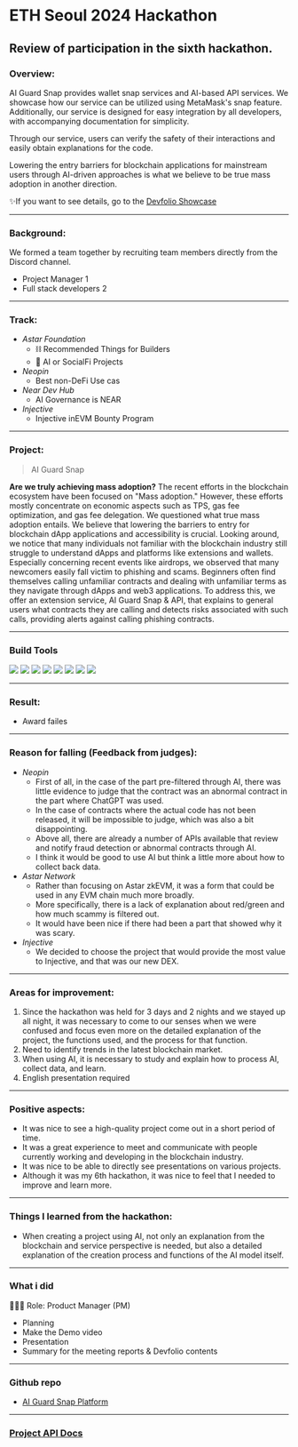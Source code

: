 # ETH Seoul 2024 Hackathon

## Review of participation in the sixth hackathon.

### Overview:
AI Guard Snap provides wallet snap services and AI-based API services.
We showcase how our service can be utilized using MetaMask's snap feature. Additionally, our service is designed for easy integration by all developers, with accompanying documentation for simplicity.

Through our service, users can verify the safety of their interactions and easily obtain explanations for the code.

Lowering the entry barriers for blockchain applications for mainstream users through AI-driven approaches is what we believe to be true mass adoption in another direction.

✨If you want to see details, go to the [Devfolio Showcase](https://devfolio.co/projects/dappassistants-9d92)

---
### Background:
We formed a team together by recruiting team members directly from the Discord channel.
- Project Manager 1
- Full stack developers 2

---
### Track:
- *Astar Foundation*
  - ⛓ Recommended Things for Builders
  - 🔐 AI or SocialFi Projects
- *Neopin* 
  - Best non-DeFi Use cas
- *Near Dev Hub* 
  - AI Governance is NEAR
- *Injective*
  - Injective inEVM Bounty Program

---
### Project:
> AI Guard Snap

**Are we truly achieving mass adoption?**
The recent efforts in the blockchain ecosystem have been focused on "Mass adoption." However, these efforts mostly concentrate on economic aspects such as TPS, gas fee optimization, and gas fee delegation.
We questioned what true mass adoption entails. We believe that lowering the barriers to entry for blockchain dApp applications and accessibility is crucial.
Looking around, we notice that many individuals not familiar with the blockchain industry still struggle to understand dApps and platforms like extensions and wallets.
Especially concerning recent events like airdrops, we observed that many newcomers easily fall victim to phishing and scams.
Beginners often find themselves calling unfamiliar contracts and dealing with unfamiliar terms as they navigate through dApps and web3 applications.
To address this, we offer an extension service, AI Guard Snap & API, that explains to general users what contracts they are calling and detects risks associated with such calls, providing alerts against calling phishing contracts.

---
### Build Tools
<img src="https://img.shields.io/badge/Typescript-3178C6?style=flat&logo=typescript&logoColor=white"/> <img src="https://img.shields.io/badge/Go-00ADD8?style=flat&logo=go&logoColor=white"/> <img src="https://img.shields.io/badge/JavaScript-F7DF1E?style=flat&logo=javascript&logoColor=white"/> <img src="https://img.shields.io/badge/Next.js-ffffff?style=flat&logo=nextdotjs&logoColor=black"/> <img src="https://img.shields.io/badge/React-61DAFB?style=flat&logo=react&logoColor=white"/> <img src="https://img.shields.io/badge/Solidity-363636?style=flat&logo=solidity&logoColor=white"/> <img src="https://img.shields.io/badge/Web3.js-F16822?style=flat&logo=web3dotjs&logoColor=white"/> <img src="https://img.shields.io/badge/Chainlink-375BD2?style=flat&logo=chainlink&logoColor=white"/>

---
### Result:
- Award failes

---
### Reason for falling (Feedback from judges):
- *Neopin*
  - First of all, in the case of the part pre-filtered through AI, there was little evidence to judge that the contract was an abnormal contract in the part where ChatGPT was used.
  - In the case of contracts where the actual code has not been released, it will be impossible to judge, which was also a bit disappointing.
  - Above all, there are already a number of APIs available that review and notify fraud detection or abnormal contracts through AI.
  - I think it would be good to use AI but think a little more about how to collect back data.
- *Astar Network*
  - Rather than focusing on Astar zkEVM, it was a form that could be used in any EVM chain much more broadly.
  - More specifically, there is a lack of explanation about red/green and how much scammy is filtered out.
  - It would have been nice if there had been a part that showed why it was scary.
- *Injective*
  - We decided to choose the project that would provide the most value to Injective, and that was our new DEX.

---
### Areas for improvement:
1) Since the hackathon was held for 3 days and 2 nights and we stayed up all night, it was necessary to come to our senses when we were confused and focus even more on the detailed explanation of the project, the functions used, and the process for that function.
2) Need to identify trends in the latest blockchain market.
3) When using AI, it is necessary to study and explain how to process AI, collect data, and learn.
4) English presentation required

---
### Positive aspects:
- It was nice to see a high-quality project come out in a short period of time.
- It was a great experience to meet and communicate with people currently working and developing in the blockchain industry.
- It was nice to be able to directly see presentations on various projects.
- Although it was my 6th hackathon, it was nice to feel that I needed to improve and learn more.

---
### Things I learned from the hackathon:
- When creating a project using AI, not only an explanation from the blockchain and service perspective is needed, but also a detailed explanation of the creation process and functions of the AI ​​model itself.

---
### What i did
👨🏼‍💻 Role: Product Manager (PM)

- Planning
- Make the Demo video
- Presentation
- Summary for the meeting reports & Devfolio contents

---
### Github repo
- [AI Guard Snap Platform](https://github.com/hackathemy/ai-guard-snap)

---
### [Project API Docs](https://aiguad.hackathemy.me/swagger/)
